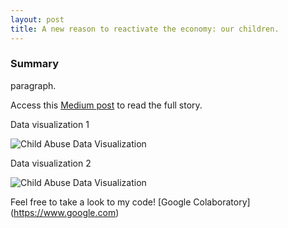 ```yaml
---
layout: post
title: A new reason to reactivate the economy: our children.
---
```

### Summary

paragraph. 


Access this [Medium post](https://www.google.com) to read the full story. 


Data visualization 1

![Child Abuse Data Visualization](https://tenor.com/view/gif-17130994)

Data visualization 2

![Child Abuse Data Visualization](https://tenor.com/view/gif-17130994)


Feel free to take a look to my code!
[Google Colaboratory] (https://www.google.com)
